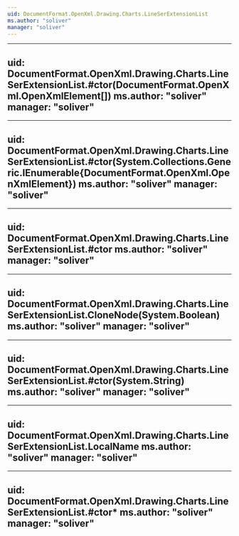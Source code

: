 ```yaml
---
uid: DocumentFormat.OpenXml.Drawing.Charts.LineSerExtensionList
ms.author: "soliver"
manager: "soliver"
---
```


---
uid: DocumentFormat.OpenXml.Drawing.Charts.LineSerExtensionList.#ctor(DocumentFormat.OpenXml.OpenXmlElement[])
ms.author: "soliver"
manager: "soliver"
---

---
uid: DocumentFormat.OpenXml.Drawing.Charts.LineSerExtensionList.#ctor(System.Collections.Generic.IEnumerable{DocumentFormat.OpenXml.OpenXmlElement})
ms.author: "soliver"
manager: "soliver"
---

---
uid: DocumentFormat.OpenXml.Drawing.Charts.LineSerExtensionList.#ctor
ms.author: "soliver"
manager: "soliver"
---

---
uid: DocumentFormat.OpenXml.Drawing.Charts.LineSerExtensionList.CloneNode(System.Boolean)
ms.author: "soliver"
manager: "soliver"
---

---
uid: DocumentFormat.OpenXml.Drawing.Charts.LineSerExtensionList.#ctor(System.String)
ms.author: "soliver"
manager: "soliver"
---

---
uid: DocumentFormat.OpenXml.Drawing.Charts.LineSerExtensionList.LocalName
ms.author: "soliver"
manager: "soliver"
---

---
uid: DocumentFormat.OpenXml.Drawing.Charts.LineSerExtensionList.#ctor*
ms.author: "soliver"
manager: "soliver"
---
